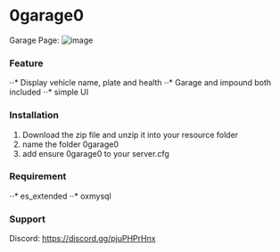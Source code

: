 # 0garage0
Garage Page: ![image](https://user-images.githubusercontent.com/113702628/207255438-4389737e-c71f-48d1-aa21-77c7170cdf8d.png)

### Feature
⋅⋅* Display vehicle name, plate and health
⋅⋅* Garage and impound both included
⋅⋅* simple UI

### Installation
1. Download the zip file and unzip it into your resource folder
3. name the folder 0garage0
2. add ensure 0garage0 to your server.cfg

### Requirement
⋅⋅* es_extended
⋅⋅* oxmysql

### Support
Discord: https://discord.gg/pjuPHPrHnx
